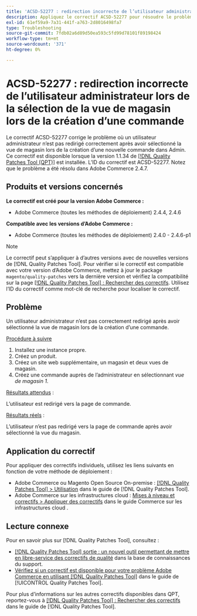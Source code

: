 ```yaml
---
title: 'ACSD-52277 : redirection incorrecte de l’utilisateur administrateur lors de la sélection de la vue de magasin lors de la création d’une commande'
description: Appliquez le correctif ACSD-52277 pour résoudre le problème d’Adobe Commerce en raison duquel un utilisateur administrateur n’est pas correctement redirigé après avoir sélectionné la vue du magasin lors de la création d’une nouvelle commande dans Admin.
exl-id: 61ef59a9-7a31-441f-a763-2d8016498fa7
type: Troubleshooting
source-git-commit: 7fdb02a6d89d50ea593c5fd99d78101f89198424
workflow-type: tm+mt
source-wordcount: '371'
ht-degree: 0%

---
```


# ACSD-52277 : redirection incorrecte de l’utilisateur administrateur lors de la sélection de la vue de magasin lors de la création d’une commande

Le correctif ACSD-52277 corrige le problème où un utilisateur administrateur n’est pas redirigé correctement après avoir sélectionné la vue de magasin lors de la création d’une nouvelle commande dans Admin. Ce correctif est disponible lorsque la version 1.1.34 de [[!DNL Quality Patches Tool (QPT)]](https://experienceleague.adobe.com/en/docs/commerce-operations/tools/quality-patches-tool/quality-patches-tool-to-self-serve-quality-patches) est installée. L’ID du correctif est ACSD-52277. Notez que le problème a été résolu dans Adobe Commerce 2.4.7.

## Produits et versions concernés

**Le correctif est créé pour la version Adobe Commerce :**

* Adobe Commerce (toutes les méthodes de déploiement) 2.4.4, 2.4.6

**Compatible avec les versions d’Adobe Commerce :**

* Adobe Commerce (toutes les méthodes de déploiement) 2.4.0 - 2.4.6-p1

>[!NOTE]
>
>Le correctif peut s’appliquer à d’autres versions avec de nouvelles versions de [!DNL Quality Patches Tool]. Pour vérifier si le correctif est compatible avec votre version d’Adobe Commerce, mettez à jour le package `magento/quality-patches` vers la dernière version et vérifiez la compatibilité sur la page [[!DNL Quality Patches Tool] : Rechercher des correctifs](https://experienceleague.adobe.com/tools/commerce-quality-patches/index.html). Utilisez l’ID du correctif comme mot-clé de recherche pour localiser le correctif.

## Problème

Un utilisateur administrateur n’est pas correctement redirigé après avoir sélectionné la vue de magasin lors de la création d’une commande.

<u>Procédure à suivre</u>

1. Installez une instance propre.
1. Créez un produit.
1. Créez un site web supplémentaire, un magasin et deux vues de magasin.
1. Créez une commande auprès de l’administrateur en sélectionnant *vue de magasin 1*.

<u>Résultats attendus</u> :

L’utilisateur est redirigé vers la page de commande.

<u>Résultats réels</u> :

L’utilisateur n’est pas redirigé vers la page de commande après avoir sélectionné la vue du magasin.

## Application du correctif

Pour appliquer des correctifs individuels, utilisez les liens suivants en fonction de votre méthode de déploiement :

* Adobe Commerce ou Magento Open Source On-premise : [[!DNL Quality Patches Tool] > Utilisation](/help/tools/quality-patches-tool/usage.md) dans le guide de [!DNL Quality Patches Tool].
* Adobe Commerce sur les infrastructures cloud : [Mises à niveau et correctifs > Appliquer des correctifs](https://experienceleague.adobe.com/docs/commerce-cloud-service/user-guide/develop/upgrade/apply-patches.html) dans le guide Commerce sur les infrastructures cloud .

## Lecture connexe

Pour en savoir plus sur [!DNL Quality Patches Tool], consultez :

* [[!DNL Quality Patches Tool] sortie : un nouvel outil permettant de mettre en libre-service des correctifs de qualité](https://experienceleague.adobe.com/en/docs/commerce-operations/tools/quality-patches-tool/quality-patches-tool-to-self-serve-quality-patches) dans la base de connaissances du support.
* [Vérifiez si un correctif est disponible pour votre problème Adobe Commerce en utilisant [!DNL Quality Patches Tool]](/help/tools/quality-patches-tool/patches-available-in-qpt/check-patch-for-magento-issue-with-magento-quality-patches.md) dans le guide de [!UICONTROL Quality Patches Tool].


Pour plus d’informations sur les autres correctifs disponibles dans QPT, reportez-vous à [[!DNL Quality Patches Tool] : Rechercher des correctifs](https://experienceleague.adobe.com/tools/commerce-quality-patches/index.html) dans le guide de [!DNL Quality Patches Tool].
